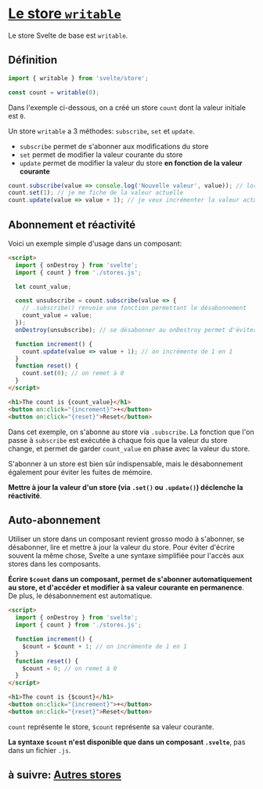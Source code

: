 # [Le store `writable`](https://svelte.dev/docs#run-time-svelte-store-writable)

Le store Svelte de base est `writable`.

## Définition

```js
import { writable } from 'svelte/store';

const count = writable(0);
```

Dans l'exemple ci-dessous, on a créé un store `count` dont la valeur initiale est `0`.

Un store `writable` a 3 méthodes: `subscribe`, `set` et `update`.

- `subscribe` permet de s'abonner aux modifications du store
- `set` permet de modifier la valeur courante du store
- `update` permet de modifier la valeur du store **en fonction de la valeur courante**

```js
count.subscribe(value => console.log('Nouvelle valeur', value)); // lorsque count change de valeur, je réagis
count.set(1); // je me fiche de la valeur actuelle
count.update(value => value + 1); // je veux incrémenter la valeur actuelle
```

## Abonnement et réactivité

Voici un exemple simple d'usage dans un composant:

```html
<script>
  import { onDestroy } from 'svelte';
  import { count } from './stores.js';

  let count_value;

  const unsubscribe = count.subscribe(value => {
    // .subscribe() renvoie une fonction permettant le désabonnement
    count_value = value;
  });
  onDestroy(unsubscribe); // se désabonner au onDestroy permet d'éviter les fuites de mémoire

  function increment() {
    count.update(value => value + 1); // on incrémente de 1 en 1
  }
  function reset() {
    count.set(0); // on remet à 0
  }
</script>

<h1>The count is {count_value}</h1>
<button on:click="{increment}">+</button>
<button on:click="{reset}">Reset</button>
```

Dans cet exemple, on s'abonne au store via `.subscribe`. La fonction que l'on passe à `subscribe` est exécutée à chaque fois que la valeur du store change, et permet de garder `count_value` en phase avec la valeur du store.

S'abonner à un store est bien sûr indispensable, mais le désabonnement également pour éviter les fuites de mémoire.

**Mettre à jour la valeur d'un store (via `.set()` ou `.update()`) déclenche la réactivité**.

## Auto-abonnement

Utiliser un store dans un composant revient grosso modo à s'abonner, se désabonner, lire et mettre à jour la valeur du store. Pour éviter d'écrire souvent la même chose, Svelte a une syntaxe simplifiée pour l'accès aux stores dans les composants.

**Écrire `$count` dans un composant, permet de s'abonner automatiquement au store, et d'accéder et modifier à sa valeur courante en permanence**. De plus, le désabonnement est automatique.

```html
<script>
  import { onDestroy } from 'svelte';
  import { count } from './stores.js';

  function increment() {
    $count = $count + 1; // on incrémente de 1 en 1
  }
  function reset() {
    $count = 0; // on remet à 0
  }
</script>

<h1>The count is {$count}</h1>
<button on:click="{increment}">+</button>
<button on:click="{reset}">Reset</button>
```

`count` représente le store, `$count` représente sa valeur courante.

**La syntaxe `$count` n'est disponible que dans un composant `.svelte`**, pas dans un fichier `.js`.

## à suivre: [Autres stores](../4_stores/4-3_other.md)
